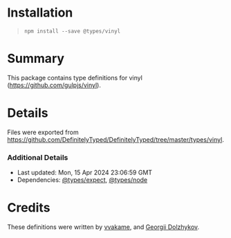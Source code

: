 # Installation
> `npm install --save @types/vinyl`

# Summary
This package contains type definitions for vinyl (https://github.com/gulpjs/vinyl).

# Details
Files were exported from https://github.com/DefinitelyTyped/DefinitelyTyped/tree/master/types/vinyl.

### Additional Details
 * Last updated: Mon, 15 Apr 2024 23:06:59 GMT
 * Dependencies: [@types/expect](https://npmjs.com/package/@types/expect), [@types/node](https://npmjs.com/package/@types/node)

# Credits
These definitions were written by [vvakame](https://github.com/vvakame), and [Georgii Dolzhykov](https://github.com/thorn0).

